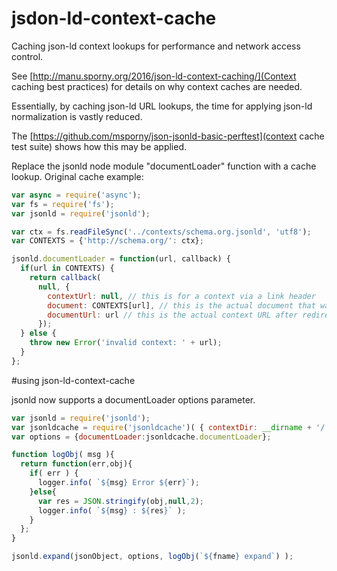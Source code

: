# jsdon-ld-context-cache
Caching json-ld context lookups for performance and network access control.

See [http://manu.sporny.org/2016/json-ld-context-caching/](Context caching best practices) for details on why context caches are needed.

Essentially, by caching json-ld URL lookups, the time for applying json-ld normalization is vastly reduced.

The [https://github.com/msporny/json-jsonld-basic-perftest](context cache test suite) shows how this may be applied.

Replace the jsonld node module "documentLoader" function with a cache lookup.
Original cache example:

```javascript
var async = require('async');
var fs = require('fs');
var jsonld = require('jsonld');

var ctx = fs.readFileSync('../contexts/schema.org.jsonld', 'utf8');
var CONTEXTS = {'http://schema.org/': ctx};

jsonld.documentLoader = function(url, callback) {
  if(url in CONTEXTS) {
    return callback(
      null, {
        contextUrl: null, // this is for a context via a link header
        document: CONTEXTS[url], // this is the actual document that was loaded
        documentUrl: url // this is the actual context URL after redirects
      });
  } else {
    throw new Error('invalid context: ' + url);
  }
};
````

#using json-ld-context-cache

jsonld now supports a documentLoader options parameter.

```javascript
var jsonld = require('jsonld');
var jsonldcache = require('jsonldcache')( { contextDir: __dirname + '/../contexts', log :logger.info } );
var options = {documentLoader:jsonldcache.documentLoader};

function logObj( msg ){
  return function(err,obj){
    if( err ) {
      logger.info( `${msg} Error ${err}`);
    }else{
      var res = JSON.stringify(obj,null,2);
      logger.info( `${msg} : ${res}` );
    }
  };
}

jsonld.expand(jsonObject, options, logObj(`${fname} expand`) );

```
